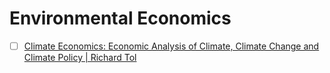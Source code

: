 # Environmental Economics

- [ ] [Climate Economics: Economic Analysis of Climate, Climate Change and Climate Policy | Richard Tol](https://www.youtube.com/playlist?list=PLvvJAlifjaMY1Woq0qRdkIGXJPKIKRMxb)
